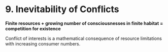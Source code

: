 # 9. Inevitability of Conflicts

**Finite resources + growing number of consciousnesses in finite habitat = competition for existence**

Conflict of interests is a mathematical consequence of resource limitations with increasing consumer numbers.